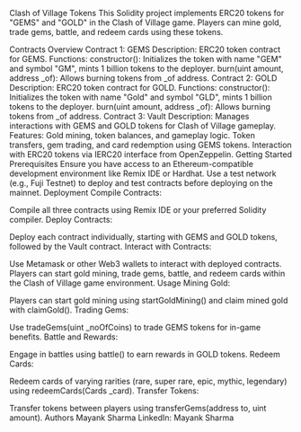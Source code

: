 Clash of Village Tokens
This Solidity project implements ERC20 tokens for "GEMS" and "GOLD" in the Clash of Village game. Players can mine gold, trade gems, battle, and redeem cards using these tokens.

Contracts Overview
Contract 1: GEMS
Description: ERC20 token contract for GEMS.
Functions:
constructor(): Initializes the token with name "GEM" and symbol "GM", mints 1 billion tokens to the deployer.
burn(uint amount, address _of): Allows burning tokens from _of address.
Contract 2: GOLD
Description: ERC20 token contract for GOLD.
Functions:
constructor(): Initializes the token with name "Gold" and symbol "GLD", mints 1 billion tokens to the deployer.
burn(uint amount, address _of): Allows burning tokens from _of address.
Contract 3: Vault
Description: Manages interactions with GEMS and GOLD tokens for Clash of Village gameplay.
Features:
Gold mining, token balances, and gameplay logic.
Token transfers, gem trading, and card redemption using GEMS tokens.
Interaction with ERC20 tokens via IERC20 interface from OpenZeppelin.
Getting Started
Prerequisites
Ensure you have access to an Ethereum-compatible development environment like Remix IDE or Hardhat.
Use a test network (e.g., Fuji Testnet) to deploy and test contracts before deploying on the mainnet.
Deployment
Compile Contracts:

Compile all three contracts using Remix IDE or your preferred Solidity compiler.
Deploy Contracts:

Deploy each contract individually, starting with GEMS and GOLD tokens, followed by the Vault contract.
Interact with Contracts:

Use Metamask or other Web3 wallets to interact with deployed contracts.
Players can start gold mining, trade gems, battle, and redeem cards within the Clash of Village game environment.
Usage
Mining Gold:

Players can start gold mining using startGoldMining() and claim mined gold with claimGold().
Trading Gems:

Use tradeGems(uint _noOfCoins) to trade GEMS tokens for in-game benefits.
Battle and Rewards:

Engage in battles using battle() to earn rewards in GOLD tokens.
Redeem Cards:

Redeem cards of varying rarities (rare, super rare, epic, mythic, legendary) using redeemCards(Cards _card).
Transfer Tokens:

Transfer tokens between players using transferGems(address to, uint amount).
Authors
Mayank Sharma
LinkedIn: Mayank Sharma

